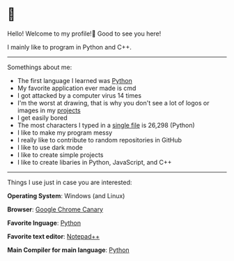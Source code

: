 # 👋

Hello! Welcome to my profile!🎉 Good to see you here!

I mainly like to program in Python and C++.

---

Somethings about me:
  - The first language I learned was [Python](https://python.org)
  - My favorite application ever made is cmd
  - I got attacked by a computer virus 14 times
  - I'm the worst at drawing, that is why you don't see a lot of logos or images in my [projects](https://github.com/Totoro700?tab=repositories)
  - I get easily bored
  - The most characters I typed in a [single file](https://github.com/Totoro700/PyTerm/blob/master/src/__main__.py) is 26,298 (Python)
  - I like to make my program messy
  - I really like to contribute to random repositories in GitHub
  - I like to use dark mode
  - I like to create simple projects
  - I like to create libaries in Python, JavaScript, and C++

---

Things I use just in case you are interested:

**Operating System**: Windows (and Linux)

**Browser**: [Google Chrome Canary](https://google.com/chrome/canary)

**Favorite lnguage**: [Python](https://python.org)

**Favorite text editor**: [Notepad++](https://notepad-plus-plus.org)

**Main Compiler for main language**: [Python](https://python.org/downloads)
